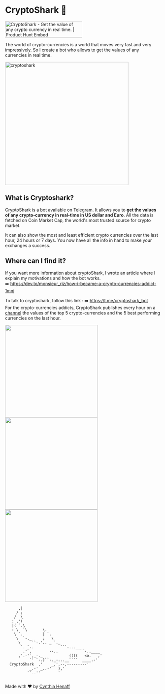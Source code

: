 # CryptoShark 🤖

<a href="https://www.producthunt.com/posts/cryptoshark?utm_source=badge-featured&utm_medium=badge&utm_souce=badge-cryptoshark" target="_blank"><img src="https://api.producthunt.com/widgets/embed-image/v1/featured.svg?post_id=159297&theme=light" alt="CryptoShark - Get the value of any crypto currency in real time. | Product Hunt Embed" style="width: 250px; height: 54px;" width="250px" height="54px" /></a>

The world of crypto-currencies is a world that moves very fast and very impressively. So I create a bot who allows to get the values of any currencies in real time.

 <img src="https://www.datocms-assets.com/22029/1581155473-cryptoshark.png" alt="cryptoshark" width="400"/>

## What is Cryptoshark?

CryptoShark is a bot available on Telegram. 
It allows you to **get the values of any crypto-currency in real-time in US dollar and Euro**. All the data is fetched on Coin Market Cap, the world's most trusted source for crypto market.

It can also show the most and least efficient crypto currencies over the last hour, 24 hours or 7 days. You now have all the info in hand to make your exchanges a success.

## Where can I find it?

If you want more information about cryptoShark, I wrote an article where I explain my motivations and how the bot works.  
➡️ https://dev.to/monsieur_riz/how-i-became-a-crypto-currencies-addict-1mnj

To talk to cryptoshark, follow this link : ➡️ https://t.me/cryptoshark_bot  
For the crypto-currencies addicts, CryptoShark publishes every hour on a [channel](https://t.me/cryptoshark_channel) the values of the top 5 crypto-currencies and the 5 best performing currencies on the last hour.

<div>
<img src="https://www.datocms-assets.com/22029/1581610233-screenshot-2020-02-13-at-16-54-28.png" width="300">
<img src="https://www.datocms-assets.com/22029/1581610229-screenshot-2020-02-13-at-16-55-15.png" width="300">
<img src="https://www.datocms-assets.com/22029/1581610227-screenshot-2020-02-13-at-16-55-31.png" width="300">
</div>

```
      ,|
     / ;
    /  \
   : ,'(
   |( `.\
   : \  `\       \.
    \ `.         | `.
     \  `-._     ;   \
      \     ``-.'.. _ `._
       `. `-.            ```-...__
        .'`.        --..          ``-..____
      ,'.-'`,_-._            ((((   <o.   ,'
           `' `-.)``-._-...__````  ____.-'
  CryptoShark  ,'    _,'.--,---------'
           _.-' _..-'   ),'
          ``--''        `
          
```          
Made with ❤️ by [Cynthia Henaff](https://cynthiahenaff.com)
